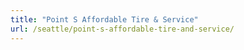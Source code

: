 ```yaml
---
title: "Point S Affordable Tire & Service"
url: /seattle/point-s-affordable-tire-and-service/
---
```

